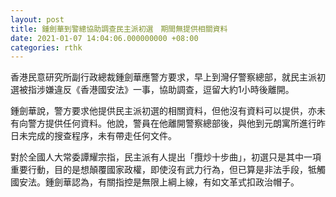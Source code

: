 ```yaml
---
layout: post
title: 鍾劍華到警總協助調查民主派初選　期間無提供相關資料
date: 2021-01-07 14:04:06.000000000 +08:00
categories: rthk
---
```


香港民意研究所副行政總裁鍾劍華應警方要求，早上到灣仔警察總部，就民主派初選被指涉嫌違反《香港國安法》一事，協助調查，逗留大約1小時後離開。

鍾劍華說，警方要求他提供民主派初選的相關資料，但他沒有資料可以提供，亦未有向警方提供任何資料。他說，警員在他離開警察總部後，與他到元朗寓所進行昨日未完成的搜查程序，未有帶走任何文件。

對於全國人大常委譚耀宗指，民主派有人提出「攬炒十步曲」，初選只是其中一項重要行動，目的是想顛覆國家政權，即使沒有武力行為，但已算是非法手段，牴觸國安法。鍾劍華認為，有關指控是無限上綱上線，有如文革式扣政治帽子。
